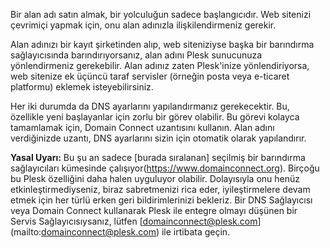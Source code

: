Bir alan adı satın almak, bir yolculuğun sadece başlangıcıdır. Web sitenizi çevrimiçi yapmak için, onu alan adınızla ilişkilendirmeniz gerekir. 

Alan adınızı bir kayıt şirketinden alıp, web siteniziyse başka bir barındırma sağlayıcısında barındırıyorsanız, alan adını Plesk sunucunuza yönlendirmeniz gerekebilir. Alan adınız zaten Plesk'inize yönlendiriyorsa, web sitenize ek üçüncü taraf servisler (örneğin posta veya e-ticaret platformu) eklemek isteyebilirsiniz. 

Her iki durumda da DNS ayarlarını yapılandırmanız gerekecektir. Bu, özellikle yeni başlayanlar için zorlu bir görev olabilir. Bu görevi kolayca tamamlamak için, Domain Connect uzantısını kullanın. Alan adını verdiğinizde uzantı, DNS ayarlarını sizin için otomatik olarak yapılandırır. 

**Yasal Uyarı:** Bu şu an sadece [burada sıralanan] seçilmiş bir barındırma sağlayıcıları kümesinde çalışıyor(https://www.domainconnect.org). Birçoğu bu Plesk özelliğini daha halen uyguluyor olabilir. Dolayısıyla onu henüz etkinleştirmediyseniz, biraz sabretmenizi rica eder, iyileştirmelere devam etmek için her türlü erken geri bildirimlerinizi bekleriz. Bir DNS Sağlayıcısı veya Domain Connect kullanarak Plesk ile entegre olmayı düşünen bir Servis Sağlayıcısıysanız, lütfen [domainconnect@plesk.com] (mailto:domainconnect@plesk.com) ile irtibata geçin.